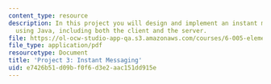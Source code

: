 ```yaml
---
content_type: resource
description: In this project you will design and implement an instant messaging system
  using Java, including both the client and the server.
file: https://ol-ocw-studio-app-qa.s3.amazonaws.com/courses/6-005-elements-of-software-construction-fall-2008/e7426b51d09bf0f6d3e2aac151dd915e_MIT6_005f08_project03.pdf
file_type: application/pdf
resourcetype: Document
title: 'Project 3: Instant Messaging'
uid: e7426b51-d09b-f0f6-d3e2-aac151dd915e
---
```

